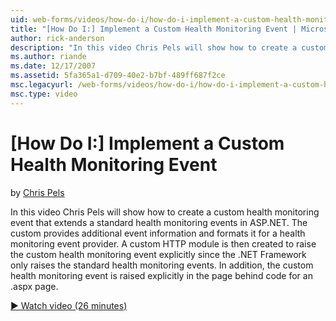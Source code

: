 ```yaml
---
uid: web-forms/videos/how-do-i/how-do-i-implement-a-custom-health-monitoring-event
title: "[How Do I:] Implement a Custom Health Monitoring Event | Microsoft Docs"
author: rick-anderson
description: "In this video Chris Pels will show how to create a custom health monitoring event that extends a standard health monitoring events in ASP.NET. The custom pro..."
ms.author: riande
ms.date: 12/17/2007
ms.assetid: 5fa365a1-d709-40e2-b7bf-489ff687f2ce
msc.legacyurl: /web-forms/videos/how-do-i/how-do-i-implement-a-custom-health-monitoring-event
msc.type: video
---
```

# [How Do I:] Implement a Custom Health Monitoring Event

by [Chris Pels](https://twitter.com/chrispels)

In this video Chris Pels will show how to create a custom health monitoring event that extends a standard health monitoring events in ASP.NET. The custom provides additional event information and formats it for a health monitoring event provider. A custom HTTP module is then created to raise the custom health monitoring event explicitly since the .NET Framework only raises the standard health monitoring events. In addition, the custom health monitoring event is raised explicitly in the page behind code for an .aspx page.

[&#9654; Watch video (26 minutes)](https://channel9.msdn.com/Blogs/ASP-NET-Site-Videos/how-do-i-implement-a-custom-health-monitoring-event)
